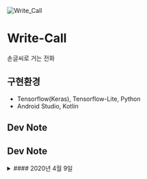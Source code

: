 ![Write_Call](https://user-images.githubusercontent.com/59414764/114134492-ce1f9680-9942-11eb-99e0-bb6a51a8bd0b.gif)

# Write-Call
손글씨로 거는 전화

## 구현환경
- Tensorflow(Keras), Tensorflow-Lite, Python
- Android Studio, Kotlin

## Dev Note


## Dev Note
<details>
  <summary> #### 2020년 4월 9일 </summary>
  
  1. MNIST 숫자 데이터를 이용하여 CNN 모델 만들기
  2. mnist.tflite(Tensorflow Lite) 모델 파일 변형하기
  3. 안드로이드의 그림판 패키지를 이용하여 분류할 input data 생성
  4. mnist.tflite이 적용된 tensorflow-lite 패키지를 이용하여 input data 숫자 인식하기
  5. 얻어낸 숫자들과 intent를 이용하여 전화로 연결 📞
  
</details>
